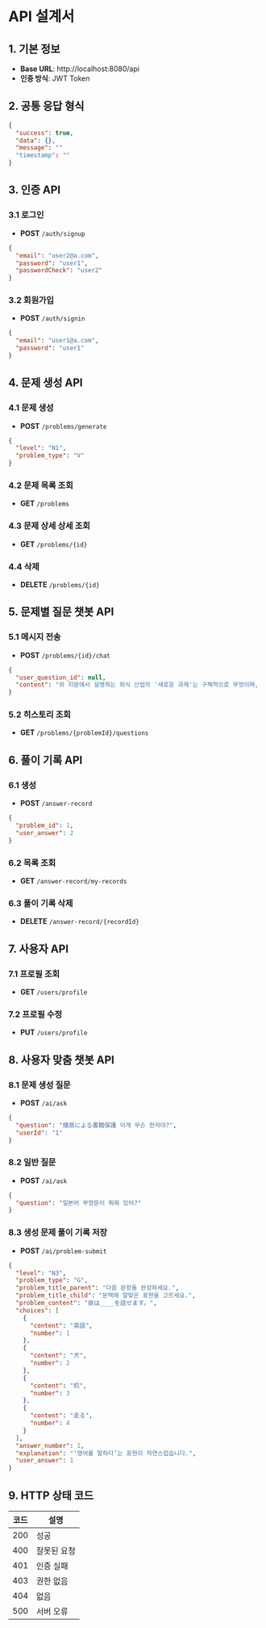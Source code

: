 # API 설계서

## 1. 기본 정보

- **Base URL**: http://localhost:8080/api
- **인증 방식**: JWT Token

## 2. 공통 응답 형식

```json
{
  "success": true,
  "data": {},
  "message": ""
  "timestamp": ""
}
```

## 3. 인증 API

### 3.1 로그인

- **POST** `/auth/signup`

```json
{
  "email": "user2@a.com",
  "password": "user1",
  "passwordCheck": "user2"
}
```

### 3.2 회원가입

- **POST** `/auth/signin`

```json
{
  "email": "user1@a.com",
  "password": "user1"
}
```

## 4. 문제 생성 API

### 4.1 문제 생성

- **POST** `/problems/generate`

```json
{
  "level": "N1",
  "problem_type": "V"
}
```

### 4.2 문제 목록 조회

- **GET** `/problems`

### 4.3 문제 상세 상세 조회

- **GET** `/problems/{id}`

### 4.4 삭제

- **DELETE** `/problems/{id}`

## 5. 문제별 질문 챗봇 API

### 5.1 메시지 전송

- **POST** `/problems/{id}/chat`

```json
{
  "user_question_id": null,
  "content": "위 지문에서 설명하는 외식 산업의 '새로운 과제'는 구체적으로 무엇이며, 이 과제들을 해결하기 위한 어떤 노력들이 언급되어 있나요?"
}
```

### 5.2 히스토리 조회

- **GET** `/problems/{problemId}/questions`

## 6. 풀이 기록 API

### 6.1 생성

- **POST** `/answer-record`

```json
{
  "problem_id": 1,
  "user_answer": 2
}
```

### 6.2 목록 조회

- **GET** `/answer-record/my-records`

### 6.3 풀이 기록 삭제

- **DELETE** `/answer-record/{recordId}`

## 7. 사용자 API

### 7.1 프로필 조회

- **GET** `/users/profile`

### 7.2 프로필 수정

- **PUT** `/users/profile`

## 8. 사용자 맞춤 챗봇 API

### 8.1 문제 생성 질문

- **POST** `/ai/ask`

```json
{
  "question": "燻蒸による書籍保護 이게 무슨 한자야?",
  "userId": "1"
}
```

### 8.2 일반 질문

- **POST** `/ai/ask`

```json
{
  "question": "일본어 부정문이 뭐뭐 있어?"
}
```

### 8.3 생성 문제 풀이 기록 저장

- **POST** `/ai/problem-submit`

```json
{
  "level": "N3",
  "problem_type": "G",
  "problem_title_parent": "다음 문장을 완성하세요.",
  "problem_title_child": "문맥에 알맞은 표현을 고르세요.",
  "problem_content": "彼は____を話せます。",
  "choices": [
    {
      "content": "英語",
      "number": 1
    },
    {
      "content": "犬",
      "number": 2
    },
    {
      "content": "机",
      "number": 3
    },
    {
      "content": "走る",
      "number": 4
    }
  ],
  "answer_number": 1,
  "explanation": "‘영어를 말하다’는 표현이 자연스럽습니다.",
  "user_answer": 1
}
```

## 9. HTTP 상태 코드

| 코드 | 설명        |
| ---- | ----------- |
| 200  | 성공        |
| 400  | 잘못된 요청 |
| 401  | 인증 실패   |
| 403  | 권한 없음   |
| 404  | 없음        |
| 500  | 서버 오류   |
